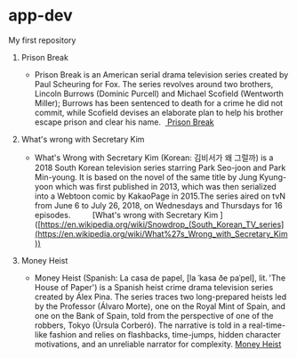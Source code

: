 # app-dev
My first repository

1. Prison Break        
      - Prison Break is an American serial drama television series created by Paul Scheuring for Fox. The series revolves around two brothers, Lincoln Burrows (Dominic           Purcell) and Michael Scofield (Wentworth Miller); Burrows has been sentenced to death for a crime he did not commit, while Scofield devises an elaborate plan to         help his brother escape prison and clear his name. 
 [ Prison Break](https://en.wikipedia.org/wiki/Prison_Break)

2. What's wrong with Secretary Kim       
      - What's Wrong with Secretary Kim (Korean: 김비서가 왜 그럴까) is a 2018 South Korean television series starring Park Seo-joon and Park Min-young. It is based on the         novel of the same title by Jung Kyung-yoon which was first published in 2013, which was then serialized into a Webtoon comic by KakaoPage in 2015.The series             aired on tvN from June 6 to July 26, 2018, on Wednesdays and Thursdays for 16 episodes.         
[What's wrong with Secretary Kim ]([https://en.wikipedia.org/wiki/Snowdrop_(South_Korean_TV_series](https://en.wikipedia.org/wiki/What%27s_Wrong_with_Secretary_Kim))

3. Money Heist     
      - Money Heist (Spanish: La casa de papel, [la ˈkasa ðe paˈpel], lit. 'The House of Paper') is a Spanish heist crime drama television series created by Álex Pina.           The series traces two long-prepared heists led by the Professor (Álvaro Morte), one on the Royal Mint of Spain, and one on the Bank of Spain, told from the               perspective of one of the robbers, Tokyo (Úrsula Corberó). The narrative is told in a real-time-like fashion and relies on flashbacks, time-jumps, hidden                 character motivations, and an unreliable narrator for complexity.
[Money Heist]([Money_Heist](https://en.wikipedia.org/wiki/Money_Heist))

